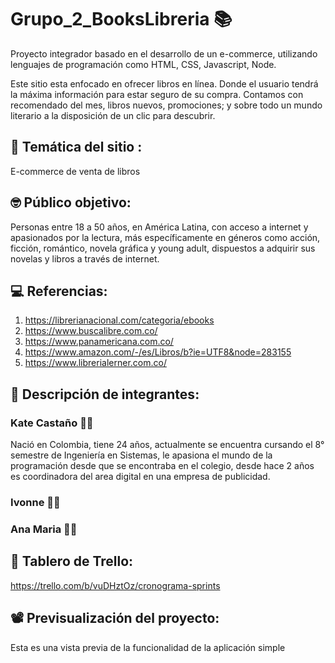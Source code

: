# Grupo_2_BooksLibreria 📚

Proyecto integrador basado en el desarrollo de un e-commerce, utilizando lenguajes de programación como HTML, CSS, Javascript, Node.

Este sitio esta enfocado en ofrecer libros en línea. Donde el usuario tendrá la máxima información para estar seguro de su compra. Contamos con recomendado del mes, libros nuevos, promociones; y sobre todo un mundo literario a la disposición de un clic para descubrir.

## 🧐 Temática del sitio :

E-commerce de venta de libros

## 🤓 Público objetivo:

Personas entre 18 a 50 años, en América Latina, con acceso a internet y apasionados por la lectura, más específicamente en géneros como acción, ficción, romántico, novela gráfica y young adult, dispuestos a adquirir sus novelas y libros a través de internet.

## 💻 Referencias:

1. https://librerianacional.com/categoria/ebooks
2. https://www.buscalibre.com.co/
3. https://www.panamericana.com.co/
4. https://www.amazon.com/-/es/Libros/b?ie=UTF8&node=283155
5. https://www.librerialerner.com.co/

## 👧 Descripción de integrantes:

### Kate Castaño 👩‍💻

Nació en Colombia, tiene 24 años, actualmente se encuentra cursando el 8° semestre de Ingeniería en Sistemas, le apasiona el mundo de la programación desde que se encontraba en el colegio, desde hace 2 años es coordinadora del area digital en una empresa de publicidad.

### Ivonne 👩‍🏫

### Ana Maria 👩‍🎓

## 📜 Tablero de Trello:

https://trello.com/b/vuDHztOz/cronograma-sprints

## 📽️ Previsualización del proyecto:

Esta es una vista previa de la funcionalidad de la aplicación simple
